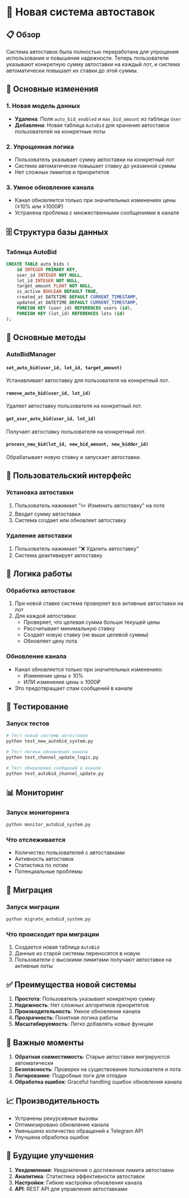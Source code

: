 # 🚀 Новая система автоставок

## 📋 Обзор

Система автоставок была полностью переработана для упрощения использования и повышения надежности. Теперь пользователи указывают конкретную сумму автоставки на каждый лот, и система автоматически повышает их ставки до этой суммы.

## 🔄 Основные изменения

### 1. Новая модель данных

- **Удалена**: Поля `auto_bid_enabled` и `max_bid_amount` из таблицы `User`
- **Добавлена**: Новая таблица `AutoBid` для хранения автоставок пользователей на конкретные лоты

### 2. Упрощенная логика

- Пользователь указывает сумму автоставки на конкретный лот
- Система автоматически повышает ставку до указанной суммы
- Нет сложных лимитов и приоритетов

### 3. Умное обновление канала

- Канал обновляется только при значительных изменениях цены (≥10% или ≥1000₽)
- Устранена проблема с множественными сообщениями в канале

## 🗄️ Структура базы данных

### Таблица AutoBid

```sql
CREATE TABLE auto_bids (
    id INTEGER PRIMARY KEY,
    user_id INTEGER NOT NULL,
    lot_id INTEGER NOT NULL,
    target_amount FLOAT NOT NULL,
    is_active BOOLEAN DEFAULT TRUE,
    created_at DATETIME DEFAULT CURRENT_TIMESTAMP,
    updated_at DATETIME DEFAULT CURRENT_TIMESTAMP,
    FOREIGN KEY (user_id) REFERENCES users (id),
    FOREIGN KEY (lot_id) REFERENCES lots (id)
);
```

## 🔧 Основные методы

### AutoBidManager

#### `set_auto_bid(user_id, lot_id, target_amount)`

Устанавливает автоставку для пользователя на конкретный лот.

#### `remove_auto_bid(user_id, lot_id)`

Удаляет автоставку пользователя на конкретный лот.

#### `get_user_auto_bid(user_id, lot_id)`

Получает автоставку пользователя на конкретный лот.

#### `process_new_bid(lot_id, new_bid_amount, new_bidder_id)`

Обрабатывает новую ставку и запускает автоставки.

## 📱 Пользовательский интерфейс

### Установка автоставки

1. Пользователь нажимает "✏️ Изменить автоставку" на лоте
2. Вводит сумму автоставки
3. Система создает или обновляет автоставку

### Удаление автоставки

1. Пользователь нажимает "❌ Удалить автоставку"
2. Система деактивирует автоставку

## 🎯 Логика работы

### Обработка автоставок

1. При новой ставке система проверяет все активные автоставки на лот
2. Для каждой автоставки:
   - Проверяет, что целевая сумма больше текущей цены
   - Рассчитывает минимальную ставку
   - Создает новую ставку (не выше целевой суммы)
   - Обновляет цену лота

### Обновление канала

- Канал обновляется только при значительных изменениях:
  - Изменение цены ≥ 10%
  - ИЛИ изменение цены ≥ 1000₽
- Это предотвращает спам сообщений в канале

## 🧪 Тестирование

### Запуск тестов

```bash
# Тест новой системы автоставок
python test_new_autobid_system.py

# Тест логики обновления канала
python test_channel_update_logic.py

# Тест обновления сообщений в канале
python test_autobid_channel_update.py
```

## 📊 Мониторинг

### Запуск мониторинга

```bash
python monitor_autobid_system.py
```

### Что отслеживается

- Количество пользователей с автоставками
- Активность автоставок
- Статистика по лотам
- Потенциальные проблемы

## 🔄 Миграция

### Запуск миграции

```bash
python migrate_autobid_system.py
```

### Что происходит при миграции

1. Создается новая таблица `AutoBid`
2. Данные из старой системы переносятся в новую
3. Пользователи с высокими лимитами получают автоставки на активные лоты

## ✅ Преимущества новой системы

1. **Простота**: Пользователь указывает конкретную сумму
2. **Надежность**: Нет сложных алгоритмов приоритетов
3. **Производительность**: Умное обновление канала
4. **Прозрачность**: Понятная логика работы
5. **Масштабируемость**: Легко добавлять новые функции

## 🚨 Важные моменты

1. **Обратная совместимость**: Старые автоставки мигрируются автоматически
2. **Безопасность**: Проверки на существование пользователя и лота
3. **Логирование**: Подробные логи для отладки
4. **Обработка ошибок**: Graceful handling ошибок обновления канала

## 📈 Производительность

- Устранены рекурсивные вызовы
- Оптимизировано обновление канала
- Уменьшено количество обращений к Telegram API
- Улучшена обработка ошибок

## 🔮 Будущие улучшения

1. **Уведомления**: Уведомления о достижении лимита автоставки
2. **Аналитика**: Статистика эффективности автоставок
3. **Настройки**: Гибкие настройки обновления канала
4. **API**: REST API для управления автоставками
